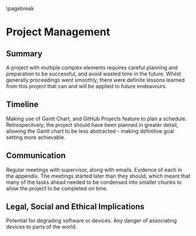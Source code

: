 \pagebreak

# Project Management

## Summary

A project with multiple complex elements requires careful planning and preparation to be
successful, and avoid wasted time in the future. Whilst generally proceedings went smoothly,
there were definite lessons learned from this project that can and will be applied to future
endeavours.


## Timeline

Making use of Gantt Chart, and GitHub Projects feature to plan a schedule. Retrospecitvely,
the project should have been planned in greater detail, allowing the Gantt chart to be less
abstracted - making definitive goal setting more achievable.

## Communication

Regular meetings with supervisor, along with emails. Evidence of each in the appendix.
The meetings started later than they should, which meant that many of the tasks ahead
needed to be condensed into smaller chunks to allow the project to be completed on time.

## Legal, Social and Ethical Implications

Potential for degrading software or devices.
Any danger of associating devices to parts of the world.
